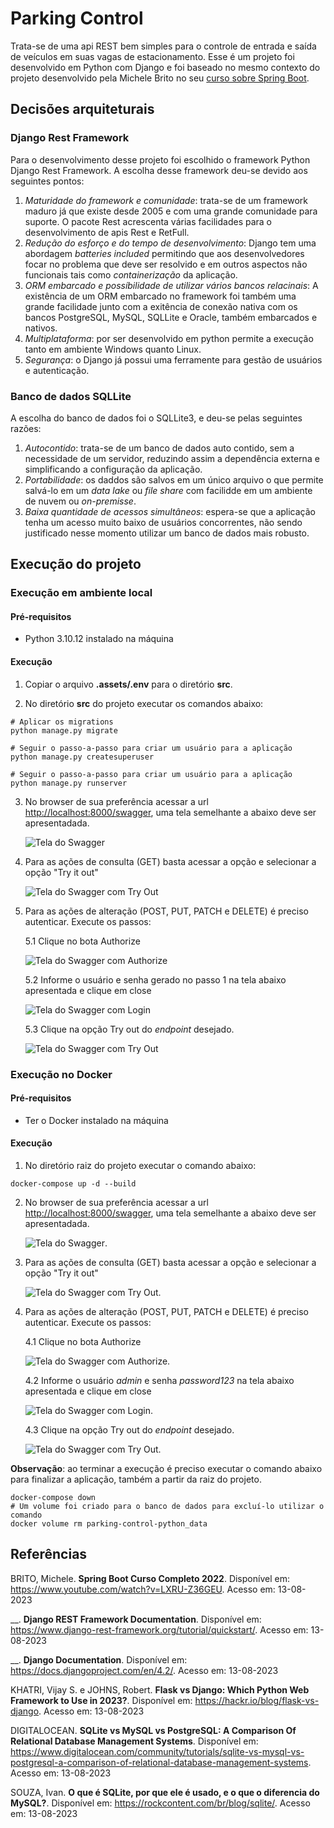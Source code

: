 # Parking Control

Trata-se de uma api REST bem simples para o controle de entrada e saída de veículos em suas vagas de estacionamento. Esse é um projeto foi desenvolvido em Python com Django e foi baseado no mesmo contexto do projeto desenvolvido pela Michele Brito no seu [curso sobre Spring Boot](https://www.youtube.com/watch?v=LXRU-Z36GEU).

## Decisões arquiteturais

### Django Rest Framework

Para o desenvolvimento desse projeto foi escolhido o framework Python Django Rest Framework. A escolha desse framework deu-se devido aos seguintes pontos:

1. *Maturidade do framework e comunidade*: trata-se de um framework maduro já que existe desde 2005 e com uma grande comunidade para suporte. O pacote Rest acrescenta várias facilidades para o desenvolvimento de apis Rest e RetFull.
2. *Redução do esforço e do tempo de desenvolvimento*: Django tem uma abordagem *batteries included* permitindo que aos desenvolvedores focar no problema que deve ser resolvido e em outros aspectos não funcionais tais como *containerização* da aplicação.
3. *ORM embarcado e possíbilidade de utilizar vários bancos relacinais*: A existência de um ORM embarcado no framework foi também uma grande facilidade junto com a exitência de conexão nativa com os bancos PostgreSQL, MySQL, SQLLite e Oracle, também embarcados e nativos.
4. *Multiplataforma*: por ser desenvolvido em python permite a execução tanto em ambiente Windows quanto Linux.
5. *Segurança*: o Django já possui uma ferramente para gestão de usuários e autenticação.

### Banco de dados SQLLite

A escolha do banco de dados foi o SQLLite3, e deu-se pelas seguintes razões:

1. *Autocontido*: trata-se de um banco de dados auto contido, sem a necessidade de um servidor, reduzindo assim a dependência externa e simplificando a configuração da aplicação.
2. *Portabilidade*: os daddos são salvos em um único arquivo o que permite salvá-lo em um *data lake* ou *file share* com facilidde em um ambiente de nuvem ou *on-premisse*.
3. *Baixa quantidade de acessos simultâneos*: espera-se que a aplicação tenha um acesso muito baixo de usuários concorrentes, não sendo justificado nesse momento utilizar um banco de dados mais robusto.


## Execução do projeto

### Execução em ambiente local

#### Pré-requisitos

- Python 3.10.12 instalado na máquina

#### Execução

1. Copiar o arquivo **.assets/.env** para o diretório **src**.

2. No diretório **src** do projeto executar os comandos abaixo:

``` Shell
# Aplicar os migrations
python manage.py migrate

# Seguir o passo-a-passo para criar um usuário para a aplicação
python manage.py createsuperuser

# Seguir o passo-a-passo para criar um usuário para a aplicação
python manage.py runserver
```

3. No browser de sua preferência acessar a url <http://localhost:8000/swagger>, uma tela semelhante a abaixo deve ser apresentadada.

    ![Tela do Swagger](/.assets/swagger.png "Tela do Swagger")

4. Para as ações de consulta (GET) basta acessar a opção e selecionar a opção "Try it out"

    ![Tela do Swagger com Try Out](/.assets/TryOut.png "Tela do Swagger com Try Out")

5. Para as ações de alteração (POST, PUT, PATCH e DELETE) é preciso autenticar. Execute os passos:

    5.1 Clique no bota Authorize

    ![Tela do Swagger com Authorize](/.assets/Auth.png "Tela do Swagger com Authorize")

    5.2 Informe o usuário e senha gerado no passo 1 na tela abaixo apresentada e clique em close

    ![Tela do Swagger com Login](/.assets/swagger-login.png "Tela do Swagger com Login")

    5.3 Clique na opção Try out do *endpoint* desejado.

    ![Tela do Swagger com Try Out](/.assets/TryOut.png "Tela do Swagger com Try Out")

### Execução no Docker

#### Pré-requisitos

- Ter o Docker instalado na máquina

#### Execução

1. No diretório raiz do projeto executar o comando abaixo:

``` Shell
docker-compose up -d --build
```

2. No browser de sua preferência acessar a url <http://localhost:8000/swagger>, uma tela semelhante a abaixo deve ser apresentadada.

    ![Tela do Swagger](/.assets/swagger.png "Tela do Swagger").

3. Para as ações de consulta (GET) basta acessar a opção e selecionar a opção "Try it out"

    ![Tela do Swagger com Try Out](/.assets/TryOut.png "Tela do Swagger com Try Out").

4. Para as ações de alteração (POST, PUT, PATCH e DELETE) é preciso autenticar. Execute os passos:

    4.1 Clique no bota Authorize

    ![Tela do Swagger com Authorize](/.assets/Auth.png "Tela do Swagger com Authorize").

    4.2 Informe o usuário *admin* e senha *password123* na tela abaixo apresentada e clique em close

    ![Tela do Swagger com Login](/.assets/swagger-login.png "Tela do Swagger com Login").

    4.3 Clique na opção Try out do *endpoint* desejado.

    ![Tela do Swagger com Try Out](/.assets/TryOut.png "Tela do Swagger com Try Out").


**Observação**: ao terminar a execução é preciso executar o comando abaixo para finalizar a aplicação, também a partir da raiz do projeto.

``` Shell
docker-compose down
# Um volume foi criado para o banco de dados para excluí-lo utilizar o comando
docker volume rm parking-control-python_data
```

## Referências

BRITO, Michele. **Spring Boot Curso Completo 2022**. Disponível em: <https://www.youtube.com/watch?v=LXRU-Z36GEU>. Acesso em: 13-08-2023

__. **Django REST Framework Documentation**. Disponível em: <https://www.django-rest-framework.org/tutorial/quickstart/>. Acesso em: 13-08-2023

__. **Django Documentation**. Disponível em: <https://docs.djangoproject.com/en/4.2/>. Acesso em: 13-08-2023

KHATRI, Vijay S. e JOHNS, Robert. **Flask vs Django: Which Python Web Framework to Use in 2023?**. Disponível em: <https://hackr.io/blog/flask-vs-django>. Acesso em: 13-08-2023

DIGITALOCEAN. **SQLite vs MySQL vs PostgreSQL: A Comparison Of Relational Database Management Systems**. Disponível em: <https://www.digitalocean.com/community/tutorials/sqlite-vs-mysql-vs-postgresql-a-comparison-of-relational-database-management-systems>. Acesso em: 13-08-2023

 SOUZA, Ivan. **O que é SQLite, por que ele é usado, e o que o diferencia do MySQL?**. Disponível em: <https://rockcontent.com/br/blog/sqlite/>. Acesso em: 13-08-2023